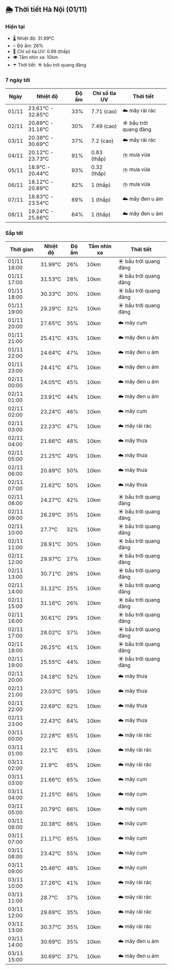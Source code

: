 ## 🌦️ Thời tiết Hà Nội (01/11)

### Hiện tại

- 🌡️ Nhiệt độ: 31.99℃
- 💦 Độ ẩm: 26%
- 🌟 Chỉ số tia UV: 0.99 (thấp)
- 👁️ Tầm nhìn xa: 10km
- ☂️ Thời tiết: ☀️ bầu trời quang đãng

### 7 ngày tới

| Ngày | Nhiệt độ | Độ ẩm | Chỉ số tia UV | Thời tiết |
| --- | --- | --- | --- | --- |
| 01/11 | 23.61℃ - 32.85℃ | 33% | 7.71 (cao) | ☁️ mây rải rác |
| 02/11 | 20.89℃ - 31.16℃ | 30% | 7.49 (cao) | ☀️ bầu trời quang đãng |
| 03/11 | 20.38℃ - 30.69℃ | 37% | 7.2 (cao) | ☁️ mây rải rác |
| 04/11 | 20.12℃ - 23.73℃ | 91% | 0.83 (thấp) | ⛈️ mưa vừa |
| 05/11 | 18.9℃ - 20.44℃ | 93% | 0.32 (thấp) | ⛈️ mưa vừa |
| 06/11 | 18.12℃ - 20.89℃ | 82% | 1 (thấp) | ⛈️ mưa vừa |
| 07/11 | 18.83℃ - 23.54℃ | 69% | 1 (thấp) | ☁️ mây đen u ám |
| 08/11 | 19.24℃ - 25.66℃ | 64% | 1 (thấp) | ☁️ mây đen u ám |

### Sắp tới

| Thời gian | Nhiệt độ | Độ ẩm | Tầm nhìn xa | Thời tiết |
| --- | --- | --- | --- | --- |
| 01/11 16:00 | 31.99℃ | 26% | 10km | ☀️ bầu trời quang đãng |
| 01/11 17:00 | 31.53℃ | 28% | 10km | ☀️ bầu trời quang đãng |
| 01/11 18:00 | 30.33℃ | 30% | 10km | ☀️ bầu trời quang đãng |
| 01/11 19:00 | 29.29℃ | 32% | 10km | ☀️ bầu trời quang đãng |
| 01/11 20:00 | 27.65℃ | 35% | 10km | ☁️ mây cụm |
| 01/11 21:00 | 25.41℃ | 43% | 10km | ☁️ mây đen u ám |
| 01/11 22:00 | 24.64℃ | 47% | 10km | ☁️ mây đen u ám |
| 01/11 23:00 | 24.41℃ | 47% | 10km | ☁️ mây đen u ám |
| 02/11 00:00 | 24.05℃ | 45% | 10km | ☁️ mây đen u ám |
| 02/11 01:00 | 23.91℃ | 44% | 10km | ☁️ mây đen u ám |
| 02/11 02:00 | 23.24℃ | 46% | 10km | ☁️ mây cụm |
| 02/11 03:00 | 22.23℃ | 47% | 10km | ☁️ mây rải rác |
| 02/11 04:00 | 21.66℃ | 48% | 10km | ☁️ mây thưa |
| 02/11 05:00 | 21.25℃ | 49% | 10km | ☁️ mây thưa |
| 02/11 06:00 | 20.89℃ | 50% | 10km | ☁️ mây thưa |
| 02/11 07:00 | 21.62℃ | 50% | 10km | ☁️ mây thưa |
| 02/11 08:00 | 24.27℃ | 42% | 10km | ☀️ bầu trời quang đãng |
| 02/11 09:00 | 26.29℃ | 35% | 10km | ☀️ bầu trời quang đãng |
| 02/11 10:00 | 27.7℃ | 32% | 10km | ☀️ bầu trời quang đãng |
| 02/11 11:00 | 28.91℃ | 30% | 10km | ☀️ bầu trời quang đãng |
| 02/11 12:00 | 29.97℃ | 27% | 10km | ☀️ bầu trời quang đãng |
| 02/11 13:00 | 30.71℃ | 26% | 10km | ☀️ bầu trời quang đãng |
| 02/11 14:00 | 31.12℃ | 25% | 10km | ☀️ bầu trời quang đãng |
| 02/11 15:00 | 31.16℃ | 26% | 10km | ☀️ bầu trời quang đãng |
| 02/11 16:00 | 30.61℃ | 29% | 10km | ☀️ bầu trời quang đãng |
| 02/11 17:00 | 28.02℃ | 37% | 10km | ☀️ bầu trời quang đãng |
| 02/11 18:00 | 26.25℃ | 41% | 10km | ☀️ bầu trời quang đãng |
| 02/11 19:00 | 25.55℃ | 44% | 10km | ☀️ bầu trời quang đãng |
| 02/11 20:00 | 24.18℃ | 52% | 10km | ☁️ mây thưa |
| 02/11 21:00 | 23.03℃ | 59% | 10km | ☁️ mây thưa |
| 02/11 22:00 | 22.69℃ | 62% | 10km | ☁️ mây thưa |
| 02/11 23:00 | 22.43℃ | 64% | 10km | ☁️ mây thưa |
| 03/11 00:00 | 22.28℃ | 65% | 10km | ☁️ mây rải rác |
| 03/11 01:00 | 22.1℃ | 65% | 10km | ☁️ mây rải rác |
| 03/11 02:00 | 21.9℃ | 65% | 10km | ☁️ mây rải rác |
| 03/11 03:00 | 21.66℃ | 65% | 10km | ☁️ mây cụm |
| 03/11 04:00 | 21.25℃ | 66% | 10km | ☁️ mây cụm |
| 03/11 05:00 | 20.79℃ | 66% | 10km | ☁️ mây cụm |
| 03/11 06:00 | 20.38℃ | 66% | 10km | ☁️ mây cụm |
| 03/11 07:00 | 21.17℃ | 65% | 10km | ☁️ mây cụm |
| 03/11 08:00 | 23.42℃ | 55% | 10km | ☁️ mây cụm |
| 03/11 09:00 | 25.46℃ | 48% | 10km | ☁️ mây cụm |
| 03/11 10:00 | 27.26℃ | 41% | 10km | ☁️ mây rải rác |
| 03/11 11:00 | 28.7℃ | 37% | 10km | ☁️ mây rải rác |
| 03/11 12:00 | 29.69℃ | 35% | 10km | ☁️ mây rải rác |
| 03/11 13:00 | 30.37℃ | 35% | 10km | ☁️ mây rải rác |
| 03/11 14:00 | 30.69℃ | 35% | 10km | ☁️ mây đen u ám |
| 03/11 15:00 | 30.69℃ | 37% | 10km | ☁️ mây đen u ám |
